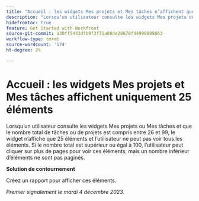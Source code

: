 ```yaml
---
title: "Accueil : les widgets Mes projets et Mes tâches n’affichent que 25 éléments"
description: "Lorsqu’un utilisateur consulte les widgets Mes projets ou Mes tâches et que le nombre total de tâches ou de projets est compris entre 26 et 99, le widget n’affiche que 25 éléments et l’utilisateur ne peut pas voir tous les éléments. Si le nombre total est supérieur ou égal à 100, l’utilisateur peut cliquer sur plus de pages pour voir ces éléments, mais un nombre inférieur d’éléments ne sont pas paginés."
hidefromtoc: true
feature: Get Started with Workfront
source-git-commit: a30ff5443dfb9f3f71a08de28670f44990899863
workflow-type: tm+mt
source-wordcount: '174'
ht-degree: 2%

---
```



# Accueil : les widgets Mes projets et Mes tâches affichent uniquement 25 éléments

Lorsqu’un utilisateur consulte les widgets Mes projets ou Mes tâches et que le nombre total de tâches ou de projets est compris entre 26 et 99, le widget n’affiche que 25 éléments et l’utilisateur ne peut pas voir tous les éléments. Si le nombre total est supérieur ou égal à 100, l’utilisateur peut cliquer sur plus de pages pour voir ces éléments, mais un nombre inférieur d’éléments ne sont pas paginés.

**Solution de contournement**

Créez un rapport pour afficher ces éléments.

_Premier signalement le mardi 4 décembre 2023._
